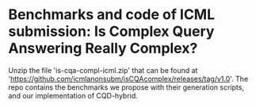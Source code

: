 # Benchmarks and code of ICML submission: Is Complex Query Answering Really Complex?

Unzip the file 'is-cqa-compl-icml.zip' that can be found at 'https://github.com/icmlanonsubm/isCQAcomplex/releases/tag/v1.0'. The repo contains the benchmarks we propose with their generation scripts, and our implementation of CQD-hybrid.

